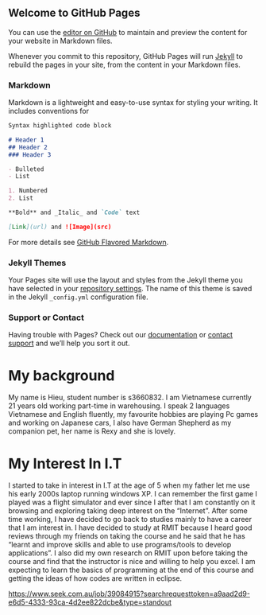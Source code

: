 ## Welcome to GitHub Pages

You can use the [editor on GitHub](https://github.com/hieule123/My-profile-/edit/master/README.md) to maintain and preview the content for your website in Markdown files.

Whenever you commit to this repository, GitHub Pages will run [Jekyll](https://jekyllrb.com/) to rebuild the pages in your site, from the content in your Markdown files.

### Markdown

Markdown is a lightweight and easy-to-use syntax for styling your writing. It includes conventions for

```markdown
Syntax highlighted code block

# Header 1
## Header 2
### Header 3

- Bulleted
- List

1. Numbered
2. List

**Bold** and _Italic_ and `Code` text

[Link](url) and ![Image](src)
```

For more details see [GitHub Flavored Markdown](https://guides.github.com/features/mastering-markdown/).

### Jekyll Themes

Your Pages site will use the layout and styles from the Jekyll theme you have selected in your [repository settings](https://github.com/hieule123/My-profile-/settings). The name of this theme is saved in the Jekyll `_config.yml` configuration file.

### Support or Contact

Having trouble with Pages? Check out our [documentation](https://help.github.com/categories/github-pages-basics/) or [contact support](https://github.com/contact) and we’ll help you sort it out.



# My background  
My name is Hieu, student number is s3660832. I am Vietnamese currently 21 years old working part-time in warehousing. I speak 2 languages Vietnamese and English fluently, my favourite hobbies are playing Pc games and working on Japanese cars, I also have German Shepherd as my companion pet, her name is Rexy and she is lovely. 

# My Interest In I.T 
I started to take in interest in I.T at the age of 5 when my father let me use his early 2000s laptop running windows XP. I can remember the first game I played was a flight simulator and ever since I after that I am constantly on it browsing and exploring taking deep interest on the “Internet”. After some time working, I have decided to go back to studies mainly to have a career that I am interest in. I have decided to study at RMIT because I heard good reviews through my friends on taking the course and he said that he has “learnt and improve skills and able to use programs/tools to develop applications”. I also did my own research on RMIT upon before taking the course and find that the instructor is nice and willing to help you excel. I am expecting to learn the basics of programming at the end of this course and getting the ideas of how codes are written in eclipse.

https://www.seek.com.au/job/39084915?searchrequesttoken=a9aad2d9-e6d5-4333-93ca-4d2ee822dcbe&type=standout

